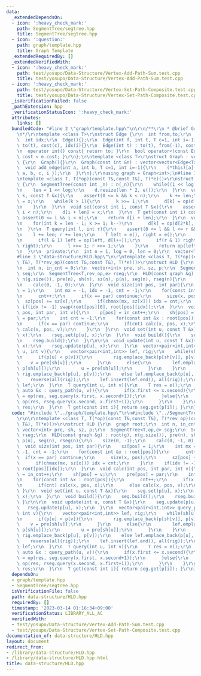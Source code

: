 ```yaml
---
data:
  _extendedDependsOn:
  - icon: ':heavy_check_mark:'
    path: SegmentTree/segtree.hpp
    title: SegmentTree/segtree.hpp
  - icon: ':question:'
    path: graph/template.hpp
    title: Graph Template
  _extendedRequiredBy: []
  _extendedVerifiedWith:
  - icon: ':heavy_check_mark:'
    path: test/yosupo/Data-Structure/Vertex-Add-Path-Sum.test.cpp
    title: test/yosupo/Data-Structure/Vertex-Add-Path-Sum.test.cpp
  - icon: ':heavy_check_mark:'
    path: test/yosupo/Data-Structure/Vertex-Set-Path-Composite.test.cpp
    title: test/yosupo/Data-Structure/Vertex-Set-Path-Composite.test.cpp
  _isVerificationFailed: false
  _pathExtension: hpp
  _verificationStatusIcon: ':heavy_check_mark:'
  attributes:
    links: []
  bundledCode: "#line 2 \"graph/template.hpp\"\n\r\n/**\r\n * @brief Graph Template\r\
    \n*/\r\ntemplate <class T>\r\nstruct Edge {\r\n  int from,to;\r\n  T cost;\r\n\
    \  int idx;\r\n  Edge(){};\r\n  Edge(int f, int t, T c=1, int i=-1) : from(f),\
    \ to(t), cost(c), idx(i){}\r\n  Edge(int t) : to(t), from(-1), cost(1), idx(-1){}\r\
    \n  operator int() const{ return to; }\r\n  bool operator<(const Edge &e){ return\
    \ cost < e.cost; }\r\n};\r\ntemplate <class T>\r\nstruct Graph : vector<vector<Edge<T>>>\
    \ {\r\n  Graph(){}\r\n  Graph(const int &n) : vector<vector<Edge<T>>>(n){}\r\n\
    \  void add_edge(int a, int b, T c=1, int i=-1){\r\n    (*this)[a].push_back({\
    \ a, b, c, i });\r\n  }\r\n};\r\nusing graph = Graph<int>;\n#line 1 \"SegmentTree/segtree.hpp\"\
    \ntemplate <class T, T(*op)(const T&,const T&), T(*e)()>\r\nstruct SegmentTree\
    \ {\r\n  SegmentTree(const int _n) : n(_n){\r\n    while((1 << log) < n) log++;\r\
    \n    len = 1 << log;\r\n    d.resize(len * 2, e());\r\n  }\r\n  void update(int\
    \ k, const T &x){\r\n    assert(0 <= k && k < n);\r\n    k += len;\r\n    d[k]\
    \ = x;\r\n    while(k > 1){\r\n      k >>= 1;\r\n      d[k] = op(d[k*2], d[k*2+1]);\r\
    \n    }\r\n  }\r\n  void set(const int i, const T &x){\r\n    assert(0 <= i &&\
    \ i < n);\r\n    d[i + len] = x;\r\n  }\r\n  T get(const int i) const{\r\n   \
    \ assert(0 <= i && i < n);\r\n    return d[i + len];\r\n  }\r\n  void build(){\r\
    \n    for(int k = len - 1; k >= 1; k--)\r\n      d[k] = op(d[2*k], d[2*k+1]);\r\
    \n  }\r\n  T query(int l, int r){\r\n    assert(0 <= l && l <= r && r <= n);\r\
    \n    l += len; r += len;\r\n    T left = e(), right = e();\r\n    while(l < r){\r\
    \n      if(l & 1) left = op(left, d[l++]);\r\n      if(r & 1) right = op(d[--r],\
    \ right);\r\n      l >>= 1; r >>= 1;\r\n    }\r\n    return op(left, right);\r\
    \n  }\r\n  private:\r\n  int n = 1, log = 0, len = 0;\r\n  vector<T> d;\r\n};\n\
    #line 3 \"data-structure/HLD.hpp\"\n\r\ntemplate <class T, T(*op)(const T&,const\
    \ T&), T(*rev_op)(const T&,const T&), T(*e)()>\r\nstruct HLD {\r\n  graph root;\r\
    \n  int n, in_cnt = 0;\r\n  vector<int> pre, sh, sz, p;\r\n  SegmentTree<T,op,e>\
    \ seg;\r\n  SegmentTree<T,rev_op,e> rseg;\r\n  HLD(const graph &g) : root(g),\
    \ n(g.size()), pre(n), sh(n), sz(n), p(n), seg(n), rseg(n){\r\n    size(0, -1);\r\
    \n    calc(0, -1, 0);\r\n  }\r\n  void size(int pos, int par){\r\n    sz[pos]\
    \ = 1;\r\n    int mx = -1, idx = -1, cnt = -1;\r\n    for(const int &x : root[pos]){\r\
    \n      cnt++;\r\n      if(x == par) continue;\r\n      size(x, pos);\r\n    \
    \  sz[pos] += sz[x];\r\n      if(chmax(mx, sz[x])) idx = cnt;\r\n    }\r\n   \
    \ if(idx != -1) swap(root[pos][0], root[pos][idx]);\r\n  }\r\n  void calc(int\
    \ pos, int par, int v){\r\n    p[pos] = in_cnt++;\r\n    sh[pos] = v;\r\n    pre[pos]\
    \ = par;\r\n    int cnt = -1;\r\n    for(const int &x : root[pos]){\r\n      cnt++;\r\
    \n      if(x == par) continue;\r\n      if(cnt) calc(x, pos, x);\r\n      else\
    \ calc(x, pos, v);\r\n    }\r\n  }\r\n  void set(int u, const T &x){\r\n    seg.set(p[u],\
    \ x);\r\n    rseg.set(p[u], x);\r\n  }\r\n  void build(){\r\n    seg.build();\r\
    \n    rseg.build();\r\n  }\r\n\r\n  void update(int u, const T &x){\r\n    seg.update(p[u],\
    \ x);\r\n    rseg.update(p[u], x);\r\n  }\r\n  vector<pair<int,int>> query_path(int\
    \ u, int v){\r\n    vector<pair<int,int>> lef, rig;\r\n    while(sh[u] != sh[v]){\r\
    \n      if(p[u] < p[v]){\r\n        rig.emplace_back(p[sh[v]], p[v]);\r\n    \
    \    v = pre[sh[v]];\r\n      }\r\n      else{\r\n        lef.emplace_back(p[u],\
    \ p[sh[u]]);\r\n        u = pre[sh[u]];\r\n      }\r\n    }\r\n    if(p[u] < p[v])\
    \ rig.emplace_back(p[u], p[v]);\r\n    else lef.emplace_back(p[u], p[v]);\r\n\
    \    reverse(all(rig));\r\n    lef.insert(lef.end(), all(rig));\r\n    return\
    \ lef;\r\n  }\r\n  T query(int u, int v){\r\n    T res = e();\r\n    for(const\
    \ auto &x : query_path(u, v)){\r\n      if(x.first <= x.second){\r\n        res\
    \ = op(res, seg.query(x.first, x.second+1));\r\n      }else{\r\n        res =\
    \ op(res, rseg.query(x.second, x.first+1));\r\n      }\r\n    }\r\n    return\
    \ res;\r\n  }\r\n  T get(const int i){ return seg.get(p[i]); }\r\n};\n"
  code: "#include \"../graph/template.hpp\"\r\n#include \"../SegmentTree/segtree.hpp\"\
    \r\n\r\ntemplate <class T, T(*op)(const T&,const T&), T(*rev_op)(const T&,const\
    \ T&), T(*e)()>\r\nstruct HLD {\r\n  graph root;\r\n  int n, in_cnt = 0;\r\n \
    \ vector<int> pre, sh, sz, p;\r\n  SegmentTree<T,op,e> seg;\r\n  SegmentTree<T,rev_op,e>\
    \ rseg;\r\n  HLD(const graph &g) : root(g), n(g.size()), pre(n), sh(n), sz(n),\
    \ p(n), seg(n), rseg(n){\r\n    size(0, -1);\r\n    calc(0, -1, 0);\r\n  }\r\n\
    \  void size(int pos, int par){\r\n    sz[pos] = 1;\r\n    int mx = -1, idx =\
    \ -1, cnt = -1;\r\n    for(const int &x : root[pos]){\r\n      cnt++;\r\n    \
    \  if(x == par) continue;\r\n      size(x, pos);\r\n      sz[pos] += sz[x];\r\n\
    \      if(chmax(mx, sz[x])) idx = cnt;\r\n    }\r\n    if(idx != -1) swap(root[pos][0],\
    \ root[pos][idx]);\r\n  }\r\n  void calc(int pos, int par, int v){\r\n    p[pos]\
    \ = in_cnt++;\r\n    sh[pos] = v;\r\n    pre[pos] = par;\r\n    int cnt = -1;\r\
    \n    for(const int &x : root[pos]){\r\n      cnt++;\r\n      if(x == par) continue;\r\
    \n      if(cnt) calc(x, pos, x);\r\n      else calc(x, pos, v);\r\n    }\r\n \
    \ }\r\n  void set(int u, const T &x){\r\n    seg.set(p[u], x);\r\n    rseg.set(p[u],\
    \ x);\r\n  }\r\n  void build(){\r\n    seg.build();\r\n    rseg.build();\r\n \
    \ }\r\n\r\n  void update(int u, const T &x){\r\n    seg.update(p[u], x);\r\n \
    \   rseg.update(p[u], x);\r\n  }\r\n  vector<pair<int,int>> query_path(int u,\
    \ int v){\r\n    vector<pair<int,int>> lef, rig;\r\n    while(sh[u] != sh[v]){\r\
    \n      if(p[u] < p[v]){\r\n        rig.emplace_back(p[sh[v]], p[v]);\r\n    \
    \    v = pre[sh[v]];\r\n      }\r\n      else{\r\n        lef.emplace_back(p[u],\
    \ p[sh[u]]);\r\n        u = pre[sh[u]];\r\n      }\r\n    }\r\n    if(p[u] < p[v])\
    \ rig.emplace_back(p[u], p[v]);\r\n    else lef.emplace_back(p[u], p[v]);\r\n\
    \    reverse(all(rig));\r\n    lef.insert(lef.end(), all(rig));\r\n    return\
    \ lef;\r\n  }\r\n  T query(int u, int v){\r\n    T res = e();\r\n    for(const\
    \ auto &x : query_path(u, v)){\r\n      if(x.first <= x.second){\r\n        res\
    \ = op(res, seg.query(x.first, x.second+1));\r\n      }else{\r\n        res =\
    \ op(res, rseg.query(x.second, x.first+1));\r\n      }\r\n    }\r\n    return\
    \ res;\r\n  }\r\n  T get(const int i){ return seg.get(p[i]); }\r\n};"
  dependsOn:
  - graph/template.hpp
  - SegmentTree/segtree.hpp
  isVerificationFile: false
  path: data-structure/HLD.hpp
  requiredBy: []
  timestamp: '2023-03-14 01:16:34+09:00'
  verificationStatus: LIBRARY_ALL_AC
  verifiedWith:
  - test/yosupo/Data-Structure/Vertex-Add-Path-Sum.test.cpp
  - test/yosupo/Data-Structure/Vertex-Set-Path-Composite.test.cpp
documentation_of: data-structure/HLD.hpp
layout: document
redirect_from:
- /library/data-structure/HLD.hpp
- /library/data-structure/HLD.hpp.html
title: data-structure/HLD.hpp
---
```

